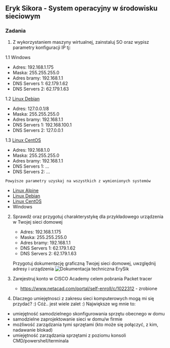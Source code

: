 ## Eryk Sikora - System operacyjny w środowisku sieciowym

### Zadania


1. Z wykorzystaniem maszyny wirtualnej, zainstaluj SO oraz wypisz parametry konfiguracji IP tj:

1.1 Windows 
   * Adres: 192.168.1.175
   * Maska: 255.255.255.0
   * Adres bramy: 192.168.1.1
   * DNS Servers 1: 62.179.1.62
   * DNS Servers 2: 62.179.1.63
    
1.2 [Linux Debian](https://www.debian.org/)
   * Adres: 127.0.0.1/8
   * Maska: 255.255.255.0
   * Adres bramy: 192.168.1.1
   * DNS Servers 1: 192.168.100.1
   * DNS Servers 2: 127.0.0.1

1.3 [Linux CentOS](https://www.centos.org/)
   * Adres: 192.168.1.0
   * Maska: 255.255.255.0
   * Adres bramy: 192.168.1.1
   * DNS Servers 1: ...
   * DNS Servers 2: ...

    Powyższe parametry uzyskaj na wszystkich z wymienionych systemów

   * [Linux Alpine](https://alpinelinux.org/)
   * [Linux Debian](https://www.debian.org/)
   * [Linux CentOS](https://www.centos.org/)
   * Windows 

2. Sprawdź oraz przygotuj charakterystykę dla przykładowego urządzenia w Twojej sieci domowej
   * Adres: 192.168.1.175
   * Maska: 255.255.255.0
   * Adres bramy: 192.168.1.1
   * DNS Servers 1: 62.179.1.62
   * DNS Servers 2: 62.179.1.63
  
    Przygotuj dokumentację graficzną Twojej sieci domowej, uwzględnij adresy i urządzenia
    ![Dokumentacja techniczna ErySik](https://user-images.githubusercontent.com/31596171/81838879-11149680-9547-11ea-9d12-2853d991971e.png)


3. Zarejestruj konto w CISCO Academy celem pobrania Packet tracer 
   * https://www.netacad.com/portal/self-enroll/c/1022312 - zrobione

4. Dlaczego umiejętnosci z zakresu sieci komputerowych mogą mi się przydać? :)
  Cóż.. jest wiele zalet :) Największe wg mnie to:
  * umiejętność samodzielnego skonfigurowania sprzętu obecnego w domu
  * samodzielne zaprojektowanie sieci w domu/w firmie
  * możliwość zarządzania tymi sprzętami (kto może się połączyć, z kim, nadawanie blokad)
  * umiejętność zarządzania sprzętami z poziomu konsoli CMD/powershell/terminala
